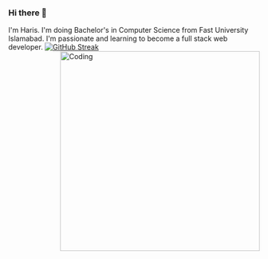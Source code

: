 ### Hi there 👋
I'm Haris. I'm doing Bachelor's in Computer Science from Fast University Islamabad. I'm passionate and learning to become a full stack web developer.
[![GitHub Streak](http://github-readme-streak-stats.herokuapp.com?user=harisalimughal)](https://git.io/streak-stats)
<img align="right" alt="Coding" width="400" src="https://giphy.com/embed/26tn33aiTi1jkl6H6">
<!--
**harisalimughal/harisalimughal** is a ✨ _special_ ✨ repository because its `README.md` (this file) appears on your GitHub profile.

Here are some ideas to get you started:

- 🔭 I’m currently working on ...
- 🌱 I’m currently learning ...
- 👯 I’m looking to collaborate on ...
- 🤔 I’m looking for help with ...
- 💬 Ask me about ...
- 📫 How to reach me: ...
- 😄 Pronouns: ...
- ⚡ Fun fact: ...
-->
